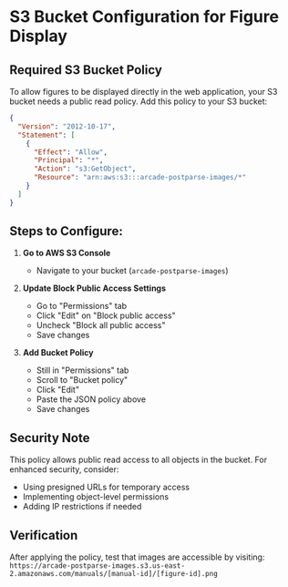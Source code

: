 # S3 Bucket Configuration for Figure Display

## Required S3 Bucket Policy

To allow figures to be displayed directly in the web application, your S3 bucket needs a public read policy. Add this policy to your S3 bucket:

```json
{
  "Version": "2012-10-17",
  "Statement": [
    {
      "Effect": "Allow",
      "Principal": "*",
      "Action": "s3:GetObject",
      "Resource": "arn:aws:s3:::arcade-postparse-images/*"
    }
  ]
}
```

## Steps to Configure:

1. **Go to AWS S3 Console**
   - Navigate to your bucket (`arcade-postparse-images`)

2. **Update Block Public Access Settings**
   - Go to "Permissions" tab
   - Click "Edit" on "Block public access"
   - Uncheck "Block all public access"
   - Save changes

3. **Add Bucket Policy**
   - Still in "Permissions" tab
   - Scroll to "Bucket policy"
   - Click "Edit"
   - Paste the JSON policy above
   - Save changes

## Security Note

This policy allows public read access to all objects in the bucket. For enhanced security, consider:

- Using presigned URLs for temporary access
- Implementing object-level permissions
- Adding IP restrictions if needed

## Verification

After applying the policy, test that images are accessible by visiting:
`https://arcade-postparse-images.s3.us-east-2.amazonaws.com/manuals/[manual-id]/[figure-id].png`